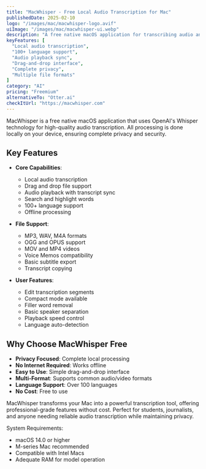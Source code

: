 ```yaml
---
title: "MacWhisper - Free Local Audio Transcription for Mac"
publishedDate: 2025-02-10
logo: "/images/mac/macwhisper-logo.avif"
uiImage: "/images/mac/macwhisper-ui.webp"
description: "A free native macOS application for transcribing audio and video files using OpenAI's Whisper technology, with local processing and multi-language support."
keyFeatures: [
  "Local audio transcription",
  "100+ language support",
  "Audio playback sync",
  "Drag-and-drop interface",
  "Complete privacy",
  "Multiple file formats"
]
category: "AI"
pricing: "Freemium"
alternativeTo: "Otter.ai"
checkItUrl: "https://macwhisper.com"
---
```


MacWhisper is a free native macOS application that uses OpenAI's Whisper technology for high-quality audio transcription. All processing is done locally on your device, ensuring complete privacy and security.

## Key Features

- **Core Capabilities**:
  - Local audio transcription
  - Drag and drop file support
  - Audio playback with transcript sync
  - Search and highlight words
  - 100+ language support
  - Offline processing

- **File Support**:
  - MP3, WAV, M4A formats
  - OGG and OPUS support
  - MOV and MP4 videos
  - Voice Memos compatibility
  - Basic subtitle export
  - Transcript copying

- **User Features**:
  - Edit transcription segments
  - Compact mode available
  - Filler word removal
  - Basic speaker separation
  - Playback speed control
  - Language auto-detection

## Why Choose MacWhisper Free

- **Privacy Focused**: Complete local processing
- **No Internet Required**: Works offline
- **Easy to Use**: Simple drag-and-drop interface
- **Multi-Format**: Supports common audio/video formats
- **Language Support**: Over 100 languages
- **No Cost**: Free to use

MacWhisper transforms your Mac into a powerful transcription tool, offering professional-grade features without cost. Perfect for students, journalists, and anyone needing reliable audio transcription while maintaining privacy.

System Requirements:
- macOS 14.0 or higher
- M-series Mac recommended
- Compatible with Intel Macs
- Adequate RAM for model operation
